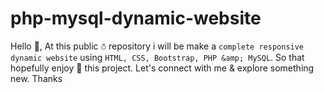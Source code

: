 # php-mysql-dynamic-website

Hello 👋, At this public ⛣ repository i will be make a `complete responsive dynamic website` using `HTML, CSS, Bootstrap, PHP &amp; MySQL`. So that hopefully enjoy 🤔 this project. Let's connect with me &amp; explore something new. Thanks
